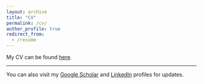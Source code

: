 ```yaml
---
layout: archive
title: "CV"
permalink: /cv/
author_profile: true
redirect_from:
  - /resume
---
```


My CV can be found [here](https://www.dropbox.com/scl/fi/5tyh5263ycl0yfbla45hl/CV_2025.pdf?rlkey=qa3uusvmidllv00z13vnsiznp&st=dgvl6pjn&dl=0).

---

<!--For reference, I am currently a **Postdoctoral Fellow** at the **Public Impact Analytics Science Lab, Harvard Kennedy School**, Harvard University, Cambridge MA.
-->
You can also visit my [Google Scholar](https://scholar.google.com/citations?user=Di4VDJgAAAAJ) and [LinkedIn](https://www.linkedin.com/in/hossein-hejazian-1ab60053/) profiles for updates.
